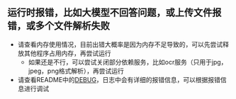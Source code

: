 ## 运行时报错，比如大模型不回答问题，或上传文件报错，或多个文件解析失败
- 请查看内存使用情况，目前出错大概率是因为内存不足导致的，可以先尝试释放其他程序占用内存，再尝试运行
  - 如果还是不行，可以尝试关闭部分依赖服务，比如ocr服务（只用于jpg，jpeg，png格式解析），再尝试运行
- 请查看README中的[DEBUG](https://github.com/netease-youdao/QAnything/blob/qanything-v2/README_zh.md#debug)，日志中会有详细的报错信息，可以根据报错信息进行调试
